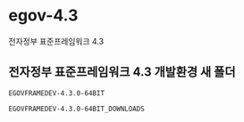 # egov-4.3
전자정부 표준프레임워크 4.3

## 전자정부 표준프레임워크 4.3 개발환경 새 폴더

```
EGOVFRAMEDEV-4.3.0-64BIT
```

```
EGOVFRAMEDEV-4.3.0-64BIT_DOWNLOADS
```
